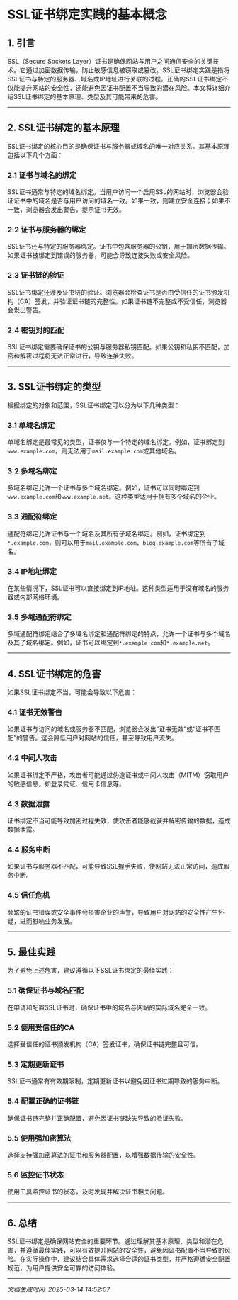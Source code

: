 # SSL证书绑定实践的基本概念

## 1. 引言

SSL（Secure Sockets Layer）证书是确保网站与用户之间通信安全的关键技术。它通过加密数据传输，防止敏感信息被窃取或篡改。SSL证书绑定实践是指将SSL证书与特定的服务器、域名或IP地址进行关联的过程。正确的SSL证书绑定不仅能提升网站的安全性，还能避免因证书配置不当导致的潜在风险。本文将详细介绍SSL证书绑定的基本原理、类型及其可能带来的危害。

---

## 2. SSL证书绑定的基本原理

SSL证书绑定的核心目的是确保证书与服务器或域名的唯一对应关系。其基本原理包括以下几个方面：

### 2.1 证书与域名的绑定
SSL证书通常与特定的域名绑定。当用户访问一个启用SSL的网站时，浏览器会验证证书中的域名是否与用户访问的域名一致。如果一致，则建立安全连接；如果不一致，浏览器会发出警告，提示证书无效。

### 2.2 证书与服务器的绑定
SSL证书还与特定的服务器绑定。证书中包含服务器的公钥，用于加密数据传输。如果证书被绑定到错误的服务器，可能会导致连接失败或安全风险。

### 2.3 证书链的验证
SSL证书绑定还涉及证书链的验证。浏览器会检查证书是否由受信任的证书颁发机构（CA）签发，并验证证书链的完整性。如果证书链不完整或不受信任，浏览器会发出警告。

### 2.4 密钥对的匹配
SSL证书绑定需要确保证书的公钥与服务器私钥匹配。如果公钥和私钥不匹配，加密和解密过程将无法正常进行，导致连接失败。

---

## 3. SSL证书绑定的类型

根据绑定的对象和范围，SSL证书绑定可以分为以下几种类型：

### 3.1 单域名绑定
单域名绑定是最常见的类型，证书仅与一个特定的域名绑定。例如，证书绑定到`www.example.com`，则无法用于`mail.example.com`或其他域名。

### 3.2 多域名绑定
多域名绑定允许一个证书与多个域名绑定。例如，证书可以同时绑定到`www.example.com`和`www.example.net`。这种类型适用于拥有多个域名的企业。

### 3.3 通配符绑定
通配符绑定允许证书与一个域名及其所有子域名绑定。例如，证书绑定到`*.example.com`，则可以用于`mail.example.com`、`blog.example.com`等所有子域名。

### 3.4 IP地址绑定
在某些情况下，SSL证书可以直接绑定到IP地址。这种类型适用于没有域名的服务器或内部网络环境。

### 3.5 多域通配符绑定
多域通配符绑定结合了多域名绑定和通配符绑定的特点，允许一个证书与多个域名及其子域名绑定。例如，证书可以绑定到`*.example.com`和`*.example.net`。

---

## 4. SSL证书绑定的危害

如果SSL证书绑定不当，可能会导致以下危害：

### 4.1 证书无效警告
如果证书与访问的域名或服务器不匹配，浏览器会发出“证书无效”或“证书不匹配”的警告。这会降低用户对网站的信任，甚至导致用户流失。

### 4.2 中间人攻击
如果证书绑定不严格，攻击者可能通过伪造证书或中间人攻击（MITM）窃取用户的敏感信息，如登录凭证、信用卡信息等。

### 4.3 数据泄露
证书绑定不当可能导致加密过程失效，使攻击者能够截获并解密传输的数据，造成数据泄露。

### 4.4 服务中断
如果证书与服务器不匹配，可能导致SSL握手失败，使网站无法正常访问，造成服务中断。

### 4.5 信任危机
频繁的证书错误或安全事件会损害企业的声誉，导致用户对网站的安全性产生怀疑，进而影响业务发展。

---

## 5. 最佳实践

为了避免上述危害，建议遵循以下SSL证书绑定的最佳实践：

### 5.1 确保证书与域名匹配
在申请和配置SSL证书时，确保证书中的域名与网站的实际域名完全一致。

### 5.2 使用受信任的CA
选择受信任的证书颁发机构（CA）签发证书，确保证书链完整且可信。

### 5.3 定期更新证书
SSL证书通常有有效期限制，定期更新证书以避免因证书过期导致的服务中断。

### 5.4 配置正确的证书链
确保证书链完整并正确配置，避免因证书链缺失导致的验证失败。

### 5.5 使用强加密算法
选择支持强加密算法的证书和服务器配置，以增强数据传输的安全性。

### 5.6 监控证书状态
使用工具监控证书的状态，及时发现并解决证书相关问题。

---

## 6. 总结

SSL证书绑定是确保网站安全的重要环节。通过理解其基本原理、类型和潜在危害，并遵循最佳实践，可以有效提升网站的安全性，避免因证书配置不当导致的风险。在实际操作中，建议结合具体需求选择合适的证书类型，并严格遵循安全配置规范，为用户提供安全可靠的访问体验。

---

*文档生成时间: 2025-03-14 14:52:07*
